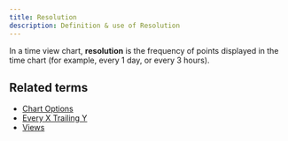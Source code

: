 ```yaml
---
title: Resolution 
description: Definition & use of Resolution 
---
```

In a time view chart, **resolution** is the frequency of points displayed in the time chart (for example, every 1 day, or every 3 hours).

## Related terms

- [Chart Options](../chart-options)
- [Every X Trailing Y](../every-x-trailing-y)
- [Views](../views)